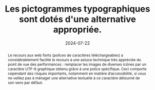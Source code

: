 ---
title: Les pictogrammes typographiques sont dotés d'une alternative appropriée. 
abstract: "Le recours aux web fonts (polices de caractères téléchargeables) a considérablement facilité le recours à une astuce technique très appréciée du point de vue des performances&nbsp;: remplacer les images de diverses icônes par un caractère UTF-8 graphique obtenu grâce à une police spécifique. Ceci comporte cependant des risques importants, notamment en matière d’accessibilité, si vous ne veillez pas à ménager une alternative textuelle à ce caractère détourné de son sens par défaut."
categories: 
    - "mise en forme"
agrege: O4184-E064
opquast: '4 184'
indiceebook: '64'
description: "Règle n° 064"
before: "063"
weight: "064"
after: "065"
actif: '1'
layout: rules
date: 2024-07-22
tags: 
    - "accessibilité"
    - ""
objectif: 
    - "Améliorer l’accessibilité des contenus aux lectrices et lecteurs handicapées."
Meo: 
    - "Tester le texte comportant le ou les caractères concernés avec le rendu sonore du logiciel de lecture."
    - "Si le logiciel ne reconnaît pas le caractère, alors on utilisera un contenu masqué à l’affichage via la CSS."
Controle: 
    - "Examiner directement le code pour vérifier que chaque icône affichée via une police de caractères est dotée le cas échéant d’une alternative dans le contenu HTML."
epubcheck: 
ace: true
humancheck: true
ReadiumGoToolkit: 
Source: 
    - "Opquast"
Referentiel:  
    - "[Web Content Accessibility Guidelines (WCAG) 1.1.1 Non-text Content (Level A)](https://www.w3.org/TR/WCAG22/#non-text-content)"
steps: 
    - "Projet éditorial"
    - "Production numérique"
---